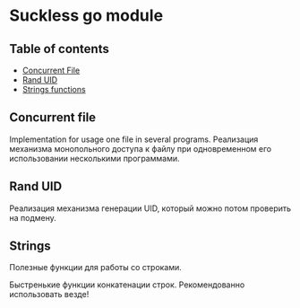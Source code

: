 # Suckless go module

## Table of contents
* [Concurrent File](#concurrent-file)
* [Rand UID](#rand-uid)
* [Strings functions](#strings)

## Concurrent file
Implementation for usage one file in several programs.
Реализация механизма монопольного доступа к файлу при одновременном его использовании несколькими программами.

## Rand UID
Реализация механизма генерации UID, который можно потом проверить на подмену.

## Strings
Полезные функции для работы со строками.

Быстренькие функции конкатенации строк. Рекомендованно использовать везде!
